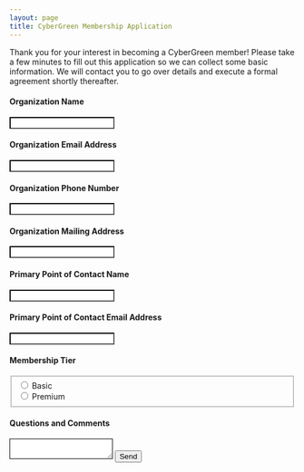```yaml
---
layout: page
title: CyberGreen Membership Application
---
```


Thank you for your interest in becoming a CyberGreen member! 
Please take a few minutes to fill out this application so we can collect some basic information. We will contact you to go over details and execute a formal agreement shortly thereafter.

<form action="https://formspree.io/contact@cybergreen.net"
      method="POST">
      <h4>Organization Name</h4>
    <input type="text" style="border-color: #000000;" name="org name" />    
    <h4>Organization Email Address</h4>
    <input type="email" style="border-color: #000000;" name="_replyto" />
    <h4>Organization Phone Number</h4>
    <input type="text" style="border-color: #000000;" name="phone" />
    <h4>Organization Mailing Address</h4>
    <input type="text" style="border-color: #000000;" name="mailing address" />
    <h4>Primary Point of Contact Name</h4>
    <input type="text" style="border-color: #000000;" name="POC name" /> 
    <h4>Primary Point of Contact Email Address</h4>
    <input type="text" style="border-color: #000000;" name="POC email" /> 
    <h4>Membership Tier</h4>
    <fieldset>
      <div>
    <input type="radio" id="basic" name="tier" value="basic" style="border-color: #000000;"  /> 
    <label for="basic">Basic</label>
      </div>
      <div>
    <input type="radio" id="premium" name="tier" value="premium" style="border-color: #000000;" /> 
    <label for="premium">Premium</label>
      </div>
    </fieldset>
    <h4>Questions and Comments</h4>
    <textarea  style="border-color: #000000;" name="Questions/Comments"> </textarea>
    <input type="submit" value="Send">
</form>
